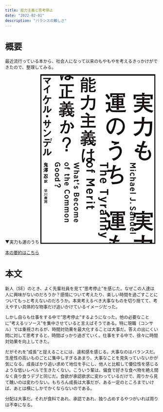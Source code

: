 ```yaml
---
title: 能力主義と思考停止
date: "2022-02-01"
description: "バランスの難しさ"
---
```


# 概要

最近流行っている本から、社会人になって以来のもやもやを考えるきっかけができたので、整理してみる。

▼実力も運のうち
<img src="2022-02-01-23-31-05.png" width="75%">

[本の要約はこちら](https://sakudoku.com/review/self-development/tyranny_of_merit)


# 本文

新人（SE）のとき、よく先輩社員を見て”思考停止”を感じた。なぜこの人達は人に興味がないのだろうか？感情について考えたり、楽しい時間を過ごすことについてもっと考えないのだろうか。本来考えるべき大事なものを切り捨てて、考えやすい具体的な物事だけ追いかけているイメージだった。

しかし自らも仕事をする中で”思考停止”するようになった。他の必要なことに”考えるリソース”を集中させていると言えばそうである。特に現職（コンサル）では重視されるが、時間対効果を最大化することは大事だ。答えの出にくい問に対して思考すると、時間ばっかり過ぎていく。仕事をする中で、徐々に時間対効果を向上してきた。

だがそれを”成長”と捉えることには、違和感を感じる。大事なのはバランスだ。生産性の高いものごとに集中しすぎるあまり、大事なことを見失っていないかが気になる。成長ばかり追い求めて地位を手にし、他人と比較して優位性を感じるような低いレベルで生きたくない。こういう輩は、偏食で好きな食べ物を絶え間なく貪り食うデブと同じだ。食欲が承認欲求に変わっているだけで、周りから見て醜いのは変わりない。もちろん成長は大事だが、ある一定のところまでいけば、あとは横にしかでかくならないのである。

分配は大事だ。それが食料であれ、承認であれ、独り占めするやつがいれば周りは不幸になる。